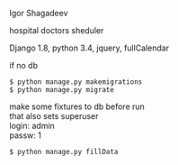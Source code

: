 Igor Shagadeev

hospital doctors sheduler

Django 1.8, python 3.4, jquery, fullCalendar




if no db

    $ python manage.py makemigrations
    $ python manage.py migrate

make some fixtures to db before run<br/>
that also sets superuser <br/>
login: admin<br/>
passw: 1<br/>

    $ python manage.py fillData